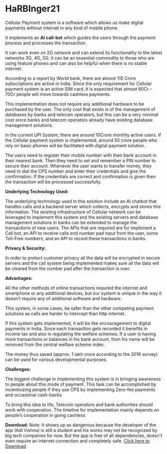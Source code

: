 # HaRBInger21
Cellular Payment system is a software which allows us make digital payments without internet in any kind of mobile phone.

It implements an **AI call-bot** which guides the users through the payment process and processes the transaction.

It can work even on 2G network and can extend its functionality to the latest networks 3G, 4G, 5G. it can be an essential commodity to those who are using feature phones  and can also be helpful when there is no stable internet.

According to a report by World bank, there are almost 115 Crore subscriptions are active in India. Since the only requirement for Cellular payment system is an active SIM card, it is expected that almost 60Cr – 70Cr people will move towards cashless payments.

This implementation does not require any additional hardware to be purchased by the user. The only cost that exists is of the management of databases by banks and telecom operators, but this can be a very minimal cost since banks and telecom operators already have existing database management solutions.

In the current UPI System, there are around 10Crore monthly active users. If the Cellular payment system is implemented, around 50 crore people who rely on basic phones will be facilitated with digital payment solution.

The users need to register their mobile number with their bank account in their nearest bank. Then they need to set and remember a PIN number to secure their account. Whenever the user wants to transfer money, they need to dial the CPS number and enter their credentials and give the confirmation. If the credentials are correct and confirmation is given then the transaction will be processed successfully.

**Underlying Technology Used:**

The underlying technology used in this solution include an AI chatbot that handles calls and a backend server which collects, encrypts and stores this information.
The existing infrastructure of Cellular network can be leveraged to implement this system and the existing servers and database management solutions in banks can be extended to manage the transactions of new users. The APIs that are required are for implement a Call bot, an API to receive calls and number pad input from the user, some Toll-Free numbers, and an API to record these transactions in banks.

**Privacy & Security:**

In order to protect customer privacy all the data will be encrypted in secure servers and the call system being implemented makes sure all the data will be cleared from the number pad after the transaction is over.

**Advantages:**

All the other methods of online transactions required the internet and smartphone or any additional devices, but our system  is unique in the way it doesn’t require any of additional software and hardware.

This system, in some cases, be safer than the other competing payment solutions as calls are harder to intercept than http internet.

If this system gets implemented, it will be like encouragement to digital payments in India. Since each transaction gets recorded it benefits in income tax and also in regulating the welfare schemes. If a user is having more transactions or balances in his bank account, then his name will be removed from the central welfare scheme index.

The money thus saved (approx. 1 lakh crore according to the 2016 survey) can be used for various developmental purposes.

**Challenges:**

The biggest challenge in implementing this system is in bringing awareness to people about this mode of payment. This task can be accomplished by incentivizing people if they use CPS by implementing Zero-fee payments and occasional cash-backs

To bring this idea to life, Telecom operators and bank authorities should work with cooperation. The timeline for implementation mainly depends on people’s cooperation in going cashless

**Download:**
Note: It shows up as dangerous because the developer of the app (Adi Vishnu) is still a student and his works may not be recognized by big tech companies for now. But the app is free of all dependencies, doesn't even require an internet connection and completely safe. [Click here to Download](https://github.com/adivishnu-a/HaRBInger21/releases/tag/v0.1-beta)
